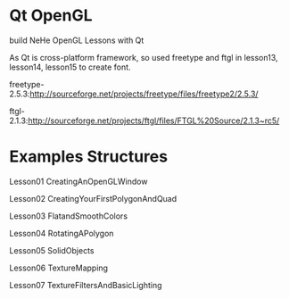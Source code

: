Qt OpenGL
===============

build NeHe OpenGL Lessons with Qt

As Qt is cross-platform framework, so used freetype and ftgl in lesson13, lesson14, lesson15 to create font.

freetype-2.5.3:http://sourceforge.net/projects/freetype/files/freetype2/2.5.3/

ftgl-2.1.3:http://sourceforge.net/projects/ftgl/files/FTGL%20Source/2.1.3~rc5/


Examples Structures
===============

Lesson01 CreatingAnOpenGLWindow

Lesson02 CreatingYourFirstPolygonAndQuad

Lesson03 FlatandSmoothColors

Lesson04 RotatingAPolygon

Lesson05 SolidObjects

Lesson06 TextureMapping

Lesson07 TextureFiltersAndBasicLighting
